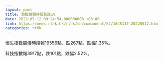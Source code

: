 ```yaml
---
layout: post
title: 港股競價時段跌逾1%
date: 2022-05-12 09:24:54.000000000 +08:00
link: https://news.rthk.hk/rthk/ch/component/k2/1648137-20220512.htm
categories: rthk
---
```


恒生指數競價時段報19556點，跌267點，跌幅1.35%。

科技指數報3917點，跌101點，跌幅2.52%。
